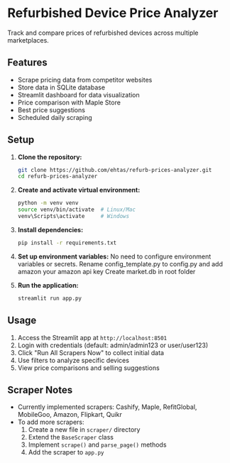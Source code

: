 # Refurbished Device Price Analyzer

Track and compare prices of refurbished devices across multiple marketplaces.

## Features

- Scrape pricing data from competitor websites
- Store data in SQLite database
- Streamlit dashboard for data visualization
- Price comparison with Maple Store
- Best price suggestions
- Scheduled daily scraping

## Setup

1. **Clone the repository:**
   ```bash
   git clone https://github.com/ehtas/refurb-prices-analyzer.git
   cd refurb-prices-analyzer
   ```

2. **Create and activate virtual environment:**
   ```bash
   python -m venv venv
   source venv/bin/activate  # Linux/Mac
   venv\Scripts\activate     # Windows
   ```

3. **Install dependencies:**
   ```bash
   pip install -r requirements.txt
   ```

4. **Set up environment variables:**
   No need to configure environment variables or secrets.
   Rename config_template.py to config.py and add amazon your amazon api key
   Create market.db in root folder 

5. **Run the application:**
   ```bash
   streamlit run app.py
   ```

## Usage

1. Access the Streamlit app at `http://localhost:8501`
2. Login with credentials (default: admin/admin123 or user/user123)
3. Click "Run All Scrapers Now" to collect initial data
4. Use filters to analyze specific devices
5. View price comparisons and selling suggestions

## Scraper Notes

- Currently implemented scrapers: Cashify, Maple, RefitGlobal, MobileGoo, Amazon, Flipkart, Quikr
- To add more scrapers:
  1. Create a new file in `scraper/` directory
  2. Extend the `BaseScraper` class
  3. Implement `scrape()` and `parse_page()` methods
  4. Add the scraper to `app.py`
